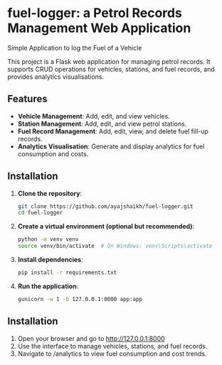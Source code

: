 # fuel-logger: a Petrol Records Management Web Application
Simple Application to log the Fuel of a Vehicle

This project is a Flask web application for managing petrol records. It supports CRUD operations for vehicles, stations, and fuel records, and provides analytics visualisations.

## Features

- **Vehicle Management**: Add, edit, and view vehicles.
- **Station Management**: Add, edit, and view petrol stations.
- **Fuel Record Management**: Add, edit, view, and delete fuel fill-up records.
- **Analytics Visualisation**: Generate and display analytics for fuel consumption and costs.

## Installation

1. **Clone the repository**:
   ```bash
   git clone https://github.com/ayajshaikh/fuel-logger.git
   cd fuel-logger
   ```
2. **Create a virtual environment (optional but recommended)**:
   ```bash
   python -m venv venv
   source venv/bin/activate  # On Windows: venv\Scripts\activate
   ```
3. **Install dependencies**:
   ```bash
   pip install -r requirements.txt
   ```
4. **Run the application**:
   ```bash
   gunicorn -w 1 -b 127.0.0.1:8000 app:app
   ```

## Installation
1. Open your browser and go to http://127.0.0.1:8000
2. Use the interface to manage vehicles, stations, and fuel records.
3. Navigate to /analytics to view fuel consumption and cost trends.
